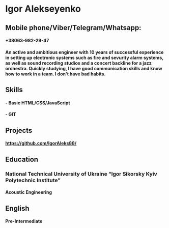 
# Igor Alekseyenko
## Mobile phone/Viber/Telegram/Whatsapp:
#### +38063-982-29-47
#### An active and ambitious engineer with 10 years of successful experience in setting up electronic systems such as fire and sevurity alarm systems, as well as sound recording studios and a concert backline for a jazz orchestra. Quickly studying, I have good communication skills and know how to work in a team. I don't have bad habits.
## Skills
#### - Basic HTML/CSS/JavaScript
#### - GIT
## Projects
#### https://github.com/IgorAleks88/
## Education
### National Technical University of Ukraine “Igor Sikorsky Kyiv Polytechnic Institute”
#### Acoustic Engineering
## English
#### Pre-Intermediate
